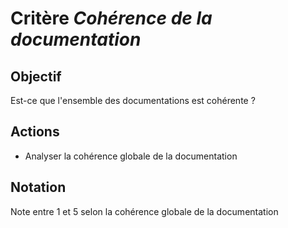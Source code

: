 # Critère *Cohérence de la documentation*

## Objectif
Est-ce que l'ensemble des documentations est cohérente ?

## Actions
- Analyser la cohérence globale de la documentation 

## Notation
Note entre 1 et 5 selon la cohérence globale de la documentation 
